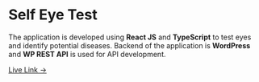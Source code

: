 # Self Eye Test
The application is developed using **React JS** and **TypeScript** to test eyes and identify potential diseases. 
Backend of the application is **WordPress** and **WP REST API** is used for API development.

[Live Link →](https://drcameronmclintock.com.au/self-test/)
